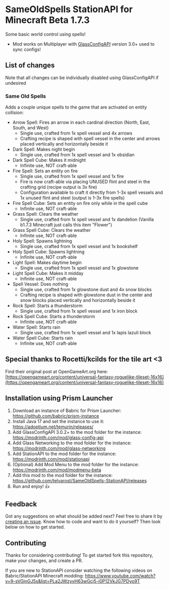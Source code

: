 # SameOldSpells StationAPI for Minecraft Beta 1.7.3

Some basic world control using spells!
* Mod works on Multiplayer with [GlassConfigAPI](https://modrinth.com/mod/glass-config-api) version 3.0+ used to sync configs!

## List of changes
Note that all changes can be individually disabled using GlassConfigAPI if undesired

### Same Old Spells

Adds a couple unique spells to the game that are activated on entity collision:
- Arrow Spell: Fires an arrow in each cardinal direction (North, East, South, and West)
  - Single use, crafted from 1x spell vessel and 4x arrows
  - Crafting recipe is shaped with spell vessel in the center and arrows placed vertically and horizontally beside it
- Dark Spell: Makes night begin
  - Single use, crafted from 1x spell vessel and 1x obsidian
- Dark Spell Cube: Makes it midnight
  - Infinite use, NOT craft-able
- Fire Spell: Sets an entity on fire
  - Single use, crafted from 1x spell vessel and 1x fire
  - Fire is now craft-able via placing UNUSED flint and steel in the crafting grid (recipe output is 3x fire)
  - Configuration available to craft it directly from 1-3x spell vessels and 1x unused flint and steel (output is 1-3x fire spells)
- Fire Spell Cube: Sets an entity on fire only while in the spell cube
  - Infinite use, NOT craft-able
- Grass Spell: Clears the weather
  - Single use, crafted from 1x spell vessel and 1x dandelion (Vanilla b1.7.3 Minecraft just calls this item "Flower")
- Grass Spell Cube: Clears the weather
  - Infinite use, NOT craft-able
- Holy Spell: Spawns lightning
  - Single use, crafted from 1x spell vessel and 1x bookshelf
- Holy Spell Cube: Spawns lightning
  - Infinite use, NOT craft-able
- Light Spell: Makes daytime begin
  - Single use, crafted from 1x spell vessel and 1x glowstone
- Light Spell Cube: Makes it midday
  - Infinite use, NOT craft-able
- Spell Vessel: Does nothing
  - Single use, crafted from 1x glowstone dust and 4x snow blocks
  - Crafting recipe is shaped with glowstone dust in the center and snow blocks placed vertically and horizontally beside it
- Rock Spell: Starts a thunderstorm
  - Single use, crafted from 1x spell vessel and 1x iron block
- Rock Spell Cube: Starts a thunderstorm
  - Infinite use, NOT craft-able
- Water Spell: Starts rain
  - Single use, crafted from 1x spell vessel and 1x lapis lazuli block
- Water Spell Cube: Starts rain
  - Infinite use, NOT craft-able

## Special thanks to Rocetti/kcilds for the tile art <3

Find their original post at OpenGameArt.org here:
[https://opengameart.org/content/universal-fantasy-roguelike-tileset-16x16](https://opengameart.org/content/universal-fantasy-roguelike-tileset-16x16)

## Installation using Prism Launcher

1. Download an instance of Babric for Prism Launcher: https://github.com/babric/prism-instance
2. Install Java 17 and set the instance to use it: https://adoptium.net/temurin/releases/
3. Add GlassConfigAPI 3.0.2+ to the mod folder for the instance: https://modrinth.com/mod/glass-config-api
4. Add Glass Networking to the mod folder for the instance: https://modrinth.com/mod/glass-networking
5. Add StationAPI to the mod folder for the instance: https://modrinth.com/mod/stationapi
6. (Optional) Add Mod Menu to the mod folder for the instance: https://modrinth.com/mod/modmenu-beta
7. Add this mod to the mod folder for the instance: https://github.com/telvarost/SameOldSpells-StationAPI/releases
8. Run and enjoy! 👍

## Feedback

Got any suggestions on what should be added next? Feel free to share it by [creating an issue](https://github.com/telvarost/SameOldSpells-StationAPI/issues/new). Know how to code and want to do it yourself? Then look below on how to get started.

## Contributing

Thanks for considering contributing! To get started fork this repository, make your changes, and create a PR. 

If you are new to StationAPI consider watching the following videos on Babric/StationAPI Minecraft modding: https://www.youtube.com/watch?v=9-sVGjnGJ5s&list=PLa2JWzyvH63wGcj5-i0P12VkJG7PDyo9T
